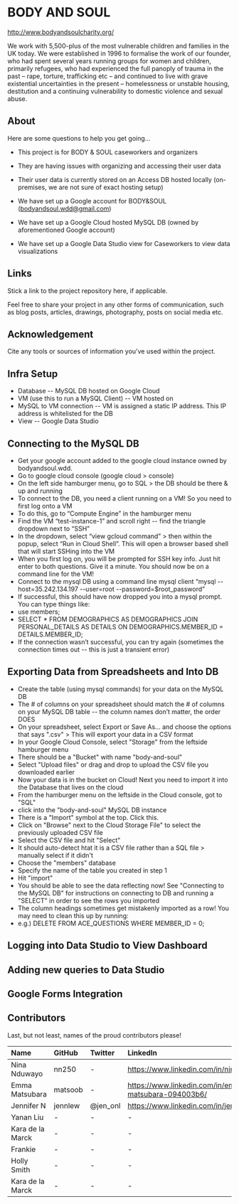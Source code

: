 # BODY AND SOUL

http://www.bodyandsoulcharity.org/

We work with 5,500-plus of the most vulnerable children and families in the UK today. We were established in 1996 to formalise the work of our founder, who had spent several years running groups for women and children, primarily refugees, who had experienced the full panoply of trauma in the past – rape, torture, trafficking etc – and continued to live with grave existential uncertainties in the present – homelessness or unstable housing, destitution and a continuing vulnerability to domestic violence and sexual abuse.


## About

Here are some questions to help you get going...

- This project is for BODY & SOUL caseworkers and organizers

- They are having issues with organizing and accessing their user data

- Their user data is currently stored on an Access DB hosted locally (on-premises, we are not sure of exact hosting setup)

- We have set up a Google account for BODY&SOUL (bodyandsoul.wdd@gmail.com)

- We have set up a Google Cloud hosted MySQL DB (owned by aforementioned Google account)

- We have set up a Google Data Studio view for Caseworkers to view data visualizations


## Links

Stick a link to the project repository here, if applicable.

Feel free to share your project in any other forms of communication, such as blog posts, articles, drawings, photography, posts on social media etc.

## Acknowledgement

Cite any tools or sources of information you've used within the project.


## Infra Setup
- Database
-- MySQL DB hosted on Google Cloud
- VM (use this to run a MySQL Client)
-- VM hosted on
- MySQL to VM connection
-- VM is assigned a static IP address. This IP address is whitelisted for the DB
- View
-- Google Data Studio

## Connecting to the MySQL DB

- Get your google account added to the google cloud instance owned by bodyandsoul.wdd. 
- Go to google cloud console (google cloud > console)
- On the left side hamburger menu, go to SQL > the DB should be there & up and running
- To connect to the DB, you need a client running on a VM! So you need to first log onto a VM
- To do this, go to “Compute Engine” in the hamburger menu
- Find the VM “test-instance-1” and scroll right -- find the triangle dropdown next to “SSH”
- In the dropdown, select “view gcloud command” > then within the popup, select “Run in Cloud Shell”. This will open a browser based shell that will start SSHing into the VM
- When you first log on, you will be prompted for SSH key info. Just hit enter to both questions. Give it a minute. You should now be on a command line for the VM!
- Connect to the mysql DB using a command line mysql client
“mysql --host=35.242.134.197   --user=root --password=$root_password”
- If successful, this should have now dropped you into a mysql prompt. You can type things like: 
- use members;
- SELECT * FROM DEMOGRAPHICS AS DEMOGRAPHICS JOIN PERSONAL_DETAILS AS DETAILS ON DEMOGRAPHICS.MEMBER_ID = DETAILS.MEMBER_ID;
- If the connection wasn’t successful, you can try again (sometimes the connection times out -- this is just a transient error)	


## Exporting Data from Spreadsheets and Into DB

- Create the table (using mysql commands) for your data on the MySQL DB
- The # of columns on your spreadsheet should match the # of columns on your MySQL DB table -- the column names don’t matter, the order DOES
- On your spreadsheet, select Export or Save As... and choose the options that says ".csv" > This will export your data in a CSV format
- In your Google Cloud Console, select "Storage" from the leftside hamburger menu
- There should be a "Bucket" with name "body-and-soul"
- Select "Upload files" or drag and drop to upload the CSV file you downloaded earlier
- Now your data is in the bucket on Cloud! Next you need to import it into the Database that lives on the cloud
- From the hamburger menu on the leftside in the Cloud console, got to "SQL"
- click into the "body-and-soul" MySQL DB instance
- There is a "Import" symbol at the top. Click this.
- Click on "Browse" next to the Cloud Storage File" to select the previously uploaded CSV file
- Select the CSV file and hit "Select"
- It should auto-detect htat it is a CSV file rather than a SQL file > manually select if it didn't
- Choose the "members" database
- Specify the name of the table you created in step 1
- Hit "import"
- You should be able to see the data reflecting now! See "Connecting to the MySQL DB" for instructions on connecting to DB and running a "SELECT" in order to see the rows you imported
- The column headings sometimes get mistakenly imported as a row! You may need to clean this up by running:
- e.g.) DELETE FROM ACE_QUESTIONS WHERE MEMBER_ID = 0;

 ## Logging into Data Studio to View Dashboard

 ## Adding new queries to Data Studio

 ## Google Forms Integration


## Contributors

Last, but not least, names of the proud contributors please!

| Name | GitHub | Twitter | LinkedIn | Other |
| :--- | :--- | :--- | :--- | :--- |
| Nina Nduwayo | nn250 | - | https://www.linkedin.com/in/ninanadia/ | - |
| Emma Matsubara | matsoob | - | https://www.linkedin.com/in/emma-matsubara-094003b6/ | - |
| Jennifer N | jennlew | @jen_onl | https://www.linkedin.com/in/jennlewedum/ | - | 
| Yanan Liu | - | - | - | - | 
| Kara de la Marck | - | - | - | - | 
| Frankie | - | - | - | - | 
| Holly Smith | - | - | - | - | 
| Kara de la Marck | - | - | - | - | 
